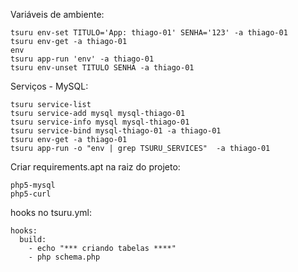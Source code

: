Variáveis de ambiente:

    tsuru env-set TITULO='App: thiago-01' SENHA='123' -a thiago-01
    tsuru env-get -a thiago-01
    env
    tsuru app-run 'env' -a thiago-01
    tsuru env-unset TITULO SENHA -a thiago-01

Serviços - MySQL:

    tsuru service-list
    tsuru service-add mysql mysql-thiago-01
    tsuru service-info mysql mysql-thiago-01
    tsuru service-bind mysql-thiago-01 -a thiago-01
    tsuru env-get -a thiago-01
    tsuru app-run -o "env | grep TSURU_SERVICES"  -a thiago-01

Criar requirements.apt na raiz do projeto:

    php5-mysql
    php5-curl

hooks no tsuru.yml:

    hooks:
      build: 
        - echo "*** criando tabelas ****"
        - php schema.php

